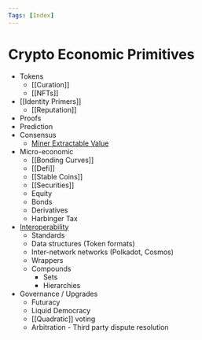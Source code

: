 ```yaml
---
Tags: [Index]
---
```


# Crypto Economic Primitives 

- Tokens
	- [[Curation]]
	- [[NFTs]]
- [[Identity Primers]]
    - [[Reputation]]
- Proofs
- Prediction
- Consensus
    - [Miner Extractable Value](https://blog.chain.link/what-is-miner-extractable-value-mev/#:~:text=One%20such%20example%20is%20Miner,excluding%20transactions%20within%20a%20block)
- Micro-economic
    - [[Bonding Curves]]
    - [[Defi]]
    - [[Stable Coins]]
    - [[Securities]]
    - Equity
    - Bonds
    - Derivatives
    - Harbinger Tax
- [Interoperability](https://github.com/Joshfairhead/Resources/wiki/G.-Interoperability)
    - Standards
    - Data structures (Token formats)
    - Inter-network networks (Polkadot, Cosmos)
    - Wrappers
    - Compounds
        - Sets
        - Hierarchies
- Governance / Upgrades
    - Futuracy
    - Liquid Democracy
    - [[Quadratic]] voting
    - Arbitration - Third party dispute resolution

